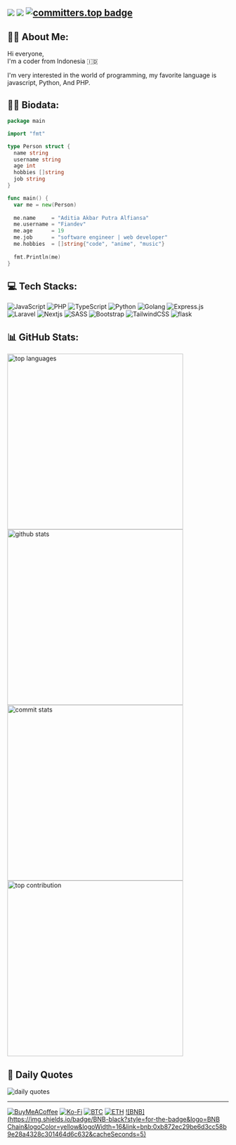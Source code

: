 [![](https://img.shields.io/badge/profile-fiandev-blue)](https://github.com/fiandev)
[![](https://komarev.com/ghpvc/?username=fiandev&label=Profile%20views&color=0a93d1&style=flat)](https://github.com/fiandev)
[![committers.top badge](https://user-badge.committers.top/indonesia/fiandev.svg)](https://user-badge.committers.top/indonesia/fiandev)
---
## 🙋‍♂️ About Me:
Hi everyone,
<br/>
I'm a coder from Indonesia 🇮🇩

I'm very interested in the world of programming, my favorite language is javascript, Python, And PHP.

## 👨‍💻 Biodata:
```go
package main

import "fmt"

type Person struct {
  name string
  username string
  age int
  hobbies []string
  job string
}

func main() {
  var me = new(Person)
  
  me.name     = "Aditia Akbar Putra Alfiansa"
  me.username = "Fiandev"
  me.age      = 19
  me.job      = "software engineer | web developer"
  me.hobbies  = []string{"code", "anime", "music"}
  
  fmt.Println(me)
}
```

## 💻 Tech Stacks:
![JavaScript](https://img.shields.io/badge/javascript-%23323330.svg?style=flat-square&logo=javascript&logoColor=%23F7DF1E) 
![PHP](https://img.shields.io/badge/php-%23323330.svg?style=flat-square&logo=php&logoColor=%4980f6) 
![TypeScript](https://img.shields.io/badge/typescript-%23007ACC.svg?style=flat-square&logo=typescript&logoColor=white) 
![Python](https://img.shields.io/badge/python-3670A0?style=flat-square&logo=python&logoColor=ffd574)
![Golang](https://img.shields.io/badge/golang-%23323330.svg?style=flat-square&logo=go&logoColor=#07b9fa)
![Express.js](https://img.shields.io/badge/express.js-%23404d59.svg?style=flat-square&logo=express&logoColor=%2361DAFB) 
![Laravel](https://img.shields.io/badge/laravel-%23FF2D20.svg?style=flat-square&logo=laravel&logoColor=white) 
![Nextjs](https://img.shields.io/badge/nextjs-%2320232a.svg?style=flat-square&logo=vercel&logoColor=ffffff) 
![SASS](https://img.shields.io/badge/SASS-hotpink.svg?style=flat-square&logo=SASS&logoColor=white) 
![Bootstrap](https://img.shields.io/badge/bootstrap-%23563D7C.svg?style=flat-square&logo=bootstrap&logoColor=white) 
![TailwindCSS](https://img.shields.io/badge/tailwindcss-%2338B2AC.svg?style=flat-square&logo=tailwind-css&logoColor=white)
![flask](https://img.shields.io/badge/flask-%23323330.svg?style=flat-square&logo=flask&logoColor=#000000)

## 📊 GitHub Stats:
<img style="width: 25rem; height: auto; display: block;" src="https://github-readme-stats.vercel.app/api/top-langs/?username=fiandev&theme=react&hide_border=true&include_all_commits=false&count_private=false&layout=compact&langs_count=10" alt="top languages" />
<img style="width: 25rem; height: auto; display: block;" src="https://github-readme-stats.vercel.app/api?username=fiandev&theme=react&hide_border=true&include_all_commits=false&count_private=false" alt="github stats" />
<img style="width: 25rem; height: auto; display: block;" src="https://github-readme-streak-stats.herokuapp.com/?user=fiandev&theme=react&hide_border=true" alt="commit stats" />
<img style="width: 25rem; height: auto; display: block;" src="https://github-contributor-stats.vercel.app/api?username=fiandev&limit=5&theme=react&combine_all_yearly_contributions=true" alt="top contribution" />

## 🥶 Daily Quotes
![daily quotes](https://quotes-github-readme.vercel.app/api?type=vetical&theme=algolia)

---
[![BuyMeACoffee](https://img.shields.io/badge/Buy%20Me%20a%20Coffee-ffdd00?style=for-the-badge&logo=buy-me-a-coffee&logoColor=black)](https://buymeacoffee.com/fiandev) 
[![Ko-Fi](https://img.shields.io/badge/Ko--fi-F16061?style=for-the-badge&logo=ko-fi&logoColor=white)](https://ko-fi.com/fiandev) 
[![BTC](https://img.shields.io/badge/BTC-black?style=for-the-badge&logo=bitcoin&logoColor=yellow&logoWidth=16&link=bitcoin:17mHPG7VgvCeGKJ518FoR7xKQWG5LMjwdL&cacheSeconds=5)](bitcoin:17mHPG7VgvCeGKJ518FoR7xKQWG5LMjwdL)
[![ETH](https://img.shields.io/badge/ETH-black?style=for-the-badge&logo=ethereum&logoColor=lightblue&logoWidth=16&link=ethereum:0xb872ec29be6d3cc58b9e28a4328c301464d6c632&cacheSeconds=5)](ethereum:0xb872ec29be6d3cc58b9e28a4328c301464d6c632)
[![BNB](https://img.shields.io/badge/BNB-black?style=for-the-badge&logo=BNB Chain&logoColor=yellow&logoWidth=16&link=bnb:0xb872ec29be6d3cc58b9e28a4328c301464d6c632&cacheSeconds=5)](bnb:0xb872ec29be6d3cc58b9e28a4328c301464d6c632)
